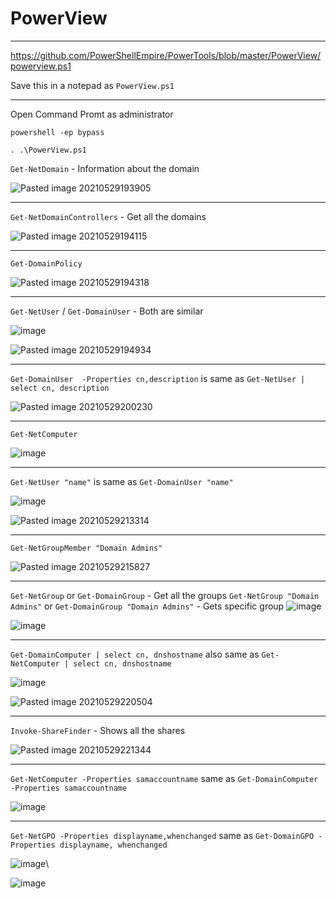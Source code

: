 # PowerView

---

https://github.com/PowerShellEmpire/PowerTools/blob/master/PowerView/powerview.ps1

Save this in a notepad as `PowerView.ps1`

---

Open Command Promt as administrator

`powershell -ep bypass`

`. .\PowerView.ps1`

`Get-NetDomain` - Information about the domain

![Pasted image 20210529193905](https://user-images.githubusercontent.com/71016915/120078710-74c81e00-c0ce-11eb-8e99-77bccf25cced.png)

---

`Get-NetDomainControllers` - Get all the domains

![Pasted image 20210529194115](https://user-images.githubusercontent.com/71016915/120078721-801b4980-c0ce-11eb-80b5-4e71a717bc0b.png)

---

`Get-DomainPolicy`

![Pasted image 20210529194318](https://user-images.githubusercontent.com/71016915/120078729-84dffd80-c0ce-11eb-90f1-376086a97f4b.png)

---

`Get-NetUser` / `Get-DomainUser` - Both are similar

![image](https://user-images.githubusercontent.com/71016915/120273307-f2a54880-c2cb-11eb-8300-f67722c9117b.png)

![Pasted image 20210529194934](https://user-images.githubusercontent.com/71016915/120078738-8c9fa200-c0ce-11eb-88ef-fe929b2c3118.png)

---

`Get-DomainUser  -Properties cn,description` is same as `Get-NetUser | select cn, description`

![Pasted image 20210529200230](https://user-images.githubusercontent.com/71016915/120078753-a4772600-c0ce-11eb-9950-9a8dec644ecb.png)

---

`Get-NetComputer`

![image](https://user-images.githubusercontent.com/71016915/120272915-6d219880-c2cb-11eb-97d7-45cd47b4d56c.png)

---

`Get-NetUser "name"` is same as `Get-DomainUser "name"`

![image](https://user-images.githubusercontent.com/71016915/120272805-44999e80-c2cb-11eb-86dd-f45076e0b8e6.png)

![Pasted image 20210529213314](https://user-images.githubusercontent.com/71016915/120078762-ae008e00-c0ce-11eb-8da0-549b65fcde39.png)

---

`Get-NetGroupMember "Domain Admins"`

![Pasted image 20210529215827](https://user-images.githubusercontent.com/71016915/120078819-de482c80-c0ce-11eb-8b76-00567dfa3005.png)

---

`Get-NetGroup` or `Get-DomainGroup` - Get all the groups
`Get-NetGroup "Domain Admins"` or `Get-DomainGroup "Domain Admins"` - Gets specific group
![image](https://user-images.githubusercontent.com/71016915/120274821-06ea4500-c2ce-11eb-8e33-cdde3d475887.png)


![image](https://user-images.githubusercontent.com/71016915/120105515-db087b80-c176-11eb-8fbf-8e6aba0ecac5.png)

---

 `Get-DomainComputer | select cn, dnshostname` also same as `Get-NetComputer | select cn, dnshostname`
 
 ![image](https://user-images.githubusercontent.com/71016915/120272915-6d219880-c2cb-11eb-97d7-45cd47b4d56c.png)


![Pasted image 20210529220504](https://user-images.githubusercontent.com/71016915/120078823-e86a2b00-c0ce-11eb-844b-b8f77dc6899c.png)

 ---
 
 `Invoke-ShareFinder` - Shows all the shares
 
 ![Pasted image 20210529221344](https://user-images.githubusercontent.com/71016915/120078828-ed2edf00-c0ce-11eb-8a95-5642a33a9a54.png)
 
 ---
 
  `Get-NetComputer -Properties samaccountname` same as `Get-DomainComputer -Properties samaccountname`
  
  ![image](https://user-images.githubusercontent.com/71016915/120273599-592a6680-c2cc-11eb-83d0-872548fa0205.png)

  ---
  
`Get-NetGPO -Properties displayname,whenchanged` same as `Get-DomainGPO -Properties displayname, whenchanged`
 
 ![image](https://user-images.githubusercontent.com/71016915/120091377-3d865b00-c128-11eb-8765-238bccf07bd5.png)\
 
 ![image](https://user-images.githubusercontent.com/71016915/120274659-c8ed2100-c2cd-11eb-92a2-efc3061d55a8.png)

 
 
